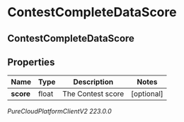 # ContestCompleteDataScore

## ContestCompleteDataScore

## Properties

|Name | Type | Description | Notes|
|------------ | ------------- | ------------- | -------------|
| **score** | float | The Contest score | [optional] |



_PureCloudPlatformClientV2 223.0.0_
